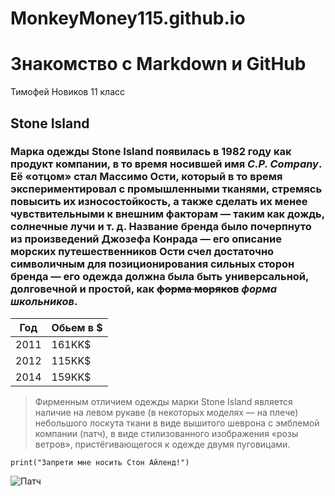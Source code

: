 # MonkeyMoney115.github.io
# Знакомство с Markdown и GitHub
Тимофей Новиков 11 класс



## Stone Island

### Марка одежды Stone Island появилась в 1982 году как продукт компании, в то время носившей имя _C.P. Company_. Её «отцом» стал Массимо Ости, который в то время экспериментировал с промышленными тканями, стремясь повысить их износостойкость, а также сделать их менее чувствительными к внешним факторам — таким как дождь, солнечные лучи и т. д. Название бренда было почерпнуто из произведений Джозефа Конрада — его описание морских путешественников Ости счел достаточно символичным для позиционирования сильных сторон бренда — его одежда должна была быть универсальной, долговечной и простой, как ~~форма моряков~~ *форма школьников*.

| Год      | Обьем в $|
|----------|----------|
| 2011     | 161KK$   |
| 2012     | 115KK$   |
| 2014     | 159KK$   |

>Фирменным отличием одежды марки Stone Island является наличие на левом рукаве (в некоторых моделях — на плече) небольшого лоскута ткани в виде вышитого шеврона с эмблемой компании (патч), в виде стилизованного изображения «розы ветров», пристёгивающегося к одежде двумя пуговицами.

`print("Запрети мне носить Стон Айленд!")`

![Патч](https://sun9-41.userapi.com/impf/c837429/v837429074/5a7b/kLInWtLaXB0.jpg?size=720x960&quality=96&sign=48857a9420883e11ceb57b843fc8f785&c_uniq_tag=GZz09jwT-LXeh8kVcfMvEJ77s7rOIr-cGPE7GVEqjbU&type=album)
